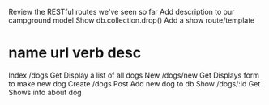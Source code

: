 Review the RESTful routes we've seen so far
Add description to our campground model
Show db.collection.drop()
Add a show route/template

name       url          verb         desc
==============================================
Index      /dogs         Get         Display a list of all dogs
New        /dogs/new     Get         Displays form to make new dog
Create     /dogs         Post        Add new dog to db
Show       /dogs/:id     Get         Shows info about dog